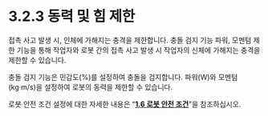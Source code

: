 ﻿# 3.2.3 동력 및 힘 제한

접촉 사고 발생 시, 인체에 가해지는 충격을 제한합니다. 충돌 검지 기능 파워, 모멘텀 제한 기능을 통해 작업자와 로봇 간의 접촉 사고 발생 시 작업자의 신체에 가해지는 충격을 제한할 수 있습니다.

충돌 검지 기능은 민감도(%)를 설정하여 충돌을 검지합니다. 파워(W)와 모멘텀(kg·m/s)을 설정하여 로봇의 동력을 제한할 수 있습니다.

로봇 안전 조건 설정에 대한 자세한 내용은 “[**1.6 로봇 안전 조건**](../1-6-robot-safety-condition/)”을 참조하십시오.
